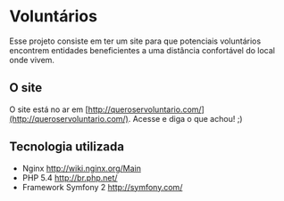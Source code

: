 # Voluntários

Esse projeto consiste em ter um site para que potenciais voluntários encontrem
entidades beneficientes a uma distância confortável do local onde vivem.

## O site

O site está no ar em [http://queroservoluntario.com/](http://queroservoluntario.com/).
Acesse e diga o que achou! ;)

## Tecnologia utilizada

- Nginx <http://wiki.nginx.org/Main>
- PHP 5.4 <http://br.php.net/>
- Framework Symfony 2 <http://symfony.com/>


